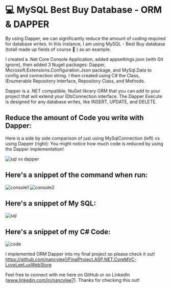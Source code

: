 # :computer: MySQL Best Buy Database - ORM & DAPPER

By using Dapper, we can significantly reduce the amount of coding required for database writes. In this instance, I am using MySQL - Best Buy database (totall made up fields of course :robot: ) as an example.

I created a .Net Core Console Application, added appsettings.json (with Git ignore), then added 3 Nuget packages: Dapper, Microsoft.Extensions.Configuration.Json package, 
and MySql.Data to config and connection string. I then created using C# the Class, IEnumerable Repository Interface, Repository Class, and Methods. 

Dapper is a .NET compatible, NuGet library ORM that you can add to your project that will extend your IDbConnection interface. The Dapper Execute is designed for any database 
writes, like INSERT, UPDATE, and DELETE.

<h2> Reduce the amount of Code you write with Dapper: </h2>
Here is a side by side comparison of just using MySqlConnection (left) vs using Dapper (right):
You might notice how much code is reduced by using the Dapper implementation!

![sql vs dapper](https://user-images.githubusercontent.com/107009879/187290213-ba053a08-a34b-4236-8fe8-9076e072a3eb.jpg)

<h2> Here's a snippet of the command when run: </h2>

![console1](https://user-images.githubusercontent.com/107009879/187292177-981508cf-88d5-42ab-989e-6a43434fdc4b.jpg)
![console2](https://user-images.githubusercontent.com/107009879/187292184-be2a3604-de72-437f-a0f0-3870b0edf4f5.jpg)


<h2> Here's a snippet of My SQL: </h2>

![sql](https://user-images.githubusercontent.com/107009879/187290419-66c5aba1-77fe-42a2-bc65-44d6f7ed396c.jpg)

<h2> Here's a snippet of my C# Code: </h2>

![code](https://user-images.githubusercontent.com/107009879/187290975-f2ff9d66-175f-4d2b-8210-e4234985aa03.jpg)


I implemented ORM Dapper into my final project so please check it out! https://github.com/nancylee1/FinalProject.ASP.NET.CoreMVC-LoveLeeLuxWebStore

Feel free to connect with me here on GitHub or on LinkedIn (www.linkedin.com/in/nancylee7). Thanks for checking this out! 

